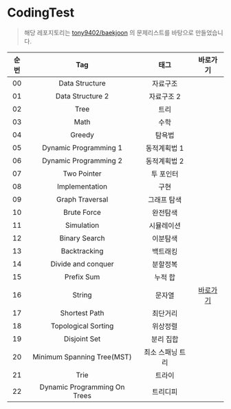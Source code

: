 # CodingTest
> 해당 레포지토리는 [tony9402/baekjoon](https://github.com/tony9402/baekjoon) 의 문제리스트를 바탕으로 만들었습니다.

| 순번  |   Tag    |        태그          |                                          바로가기                                           | 
|:---:|:---------:|:-------------------:|:---------------------------------------------------------------------------------------:|
| 00  | Data Structure | 자료구조 |                                                                                         |
| 01 | Data Structure 2 | 자료구조 2 |                                                                                         |
| 02 | Tree | 트리 |                                                                                         |
| 03 | Math | 수학 |                                                                                         |
| 04 | Greedy | 탐욕법 |                                                                                         |
| 05 | Dynamic Programming 1 | 동적계획법 1 |                                                                                         |
| 06 | Dynamic Programming 2 | 동적계획법 2 |                                                                                         |
| 07 | Two Pointer | 투 포인터 |                                                                                         |
| 08 | Implementation | 구현 |                                                                                         |
| 09 | Graph Traversal | 그래프 탐색 |                                                                                         |
| 10 | Brute Force | 완전탐색 |                                                                                         |
| 11 | Simulation | 시뮬레이션 |                                                                                         |
| 12 | Binary Search | 이분탐색 |                                                                                         |
| 13 | Backtracking | 백트래킹 |                                                                                         |
| 14 | Divide and conquer | 분할정복 |                                                                                         |
| 15 | Prefix Sum | 누적 합 |                                                                                         |
| 16 | String | 문자열 | [바로가기](https://github.com/EUNJEONGMUN/Java-basic-study/tree/main/src/codingTest/string) |
| 17 | Shortest Path | 최단거리 |                                                                                         |
| 18 | Topological Sorting | 위상정렬 |                                                                                         |
| 19 | Disjoint Set | 분리 집합 |                                                                                         |
| 20 | Minimum Spanning Tree(MST) | 최소 스패닝 트리 |                                                                                         |
| 21 | Trie | 트라이 |                                                                                         |
| 22 | Dynamic Programming On Trees | 트리디피 |                                                                                         |

